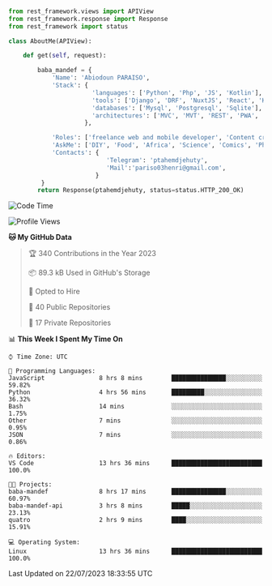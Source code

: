###
```python
from rest_framework.views import APIView
from rest_framework.response import Response
from rest_framework import status

class AboutMe(APIView):

    def get(self, request):

        baba_mandef = {
            'Name': 'Abiodoun PARAISO',
            'Stack': {
                       'languages': ['Python', 'Php', 'JS', 'Kotlin'],
                       'tools': ['Django', 'DRF', 'NuxtJS', 'React', 'Kotlin', 'Electron'],
                       'databases': ['Mysql', 'Postgresql', 'Sqlite'],
                       'architectures': ['MVC', 'MVT', 'REST', 'PWA', 'SPA', 'MicroServices']
                     },

            'Roles': ['freelance web and mobile developer', 'Content creator', 'Teacher', 'Mentor'],
            'AskMe': ['DIY', 'Food', 'Africa', 'Science', 'Comics', 'Photography', 'Tech', 'Programming'],
            'Contacts': {
                           'Telegram': 'ptahemdjehuty',
                           'Mail':'pariso03henri@gmail.com',
                        }
         }
        return Response(ptahemdjehuty, status=status.HTTP_200_OK)

```                    

<!--START_SECTION:waka-->
![Code Time](http://img.shields.io/badge/Code%20Time-689%20hrs%2055%20mins-blue)

![Profile Views](http://img.shields.io/badge/Profile%20Views-0-blue)

**🐱 My GitHub Data** 

> 🏆 340 Contributions in the Year 2023
 > 
> 📦 89.3 kB Used in GitHub's Storage 
 > 
> 💼 Opted to Hire
 > 
> 📜 40 Public Repositories 
 > 
> 🔑 17 Private Repositories  
 > 
📊 **This Week I Spent My Time On** 

```text
⌚︎ Time Zone: UTC

💬 Programming Languages: 
JavaScript               8 hrs 8 mins        ███████████████░░░░░░░░░░   59.82% 
Python                   4 hrs 56 mins       █████████░░░░░░░░░░░░░░░░   36.32% 
Bash                     14 mins             ░░░░░░░░░░░░░░░░░░░░░░░░░   1.75% 
Other                    7 mins              ░░░░░░░░░░░░░░░░░░░░░░░░░   0.95% 
JSON                     7 mins              ░░░░░░░░░░░░░░░░░░░░░░░░░   0.86%

🔥 Editors: 
VS Code                  13 hrs 36 mins      █████████████████████████   100.0%

🐱‍💻 Projects: 
baba-mandef              8 hrs 17 mins       ███████████████░░░░░░░░░░   60.97% 
baba-mandef-api          3 hrs 8 mins        █████░░░░░░░░░░░░░░░░░░░░   23.13% 
quatro                   2 hrs 9 mins        ████░░░░░░░░░░░░░░░░░░░░░   15.91%

💻 Operating System: 
Linux                    13 hrs 36 mins      █████████████████████████   100.0%

```


 Last Updated on 22/07/2023 18:33:55 UTC
<!--END_SECTION:waka-->
